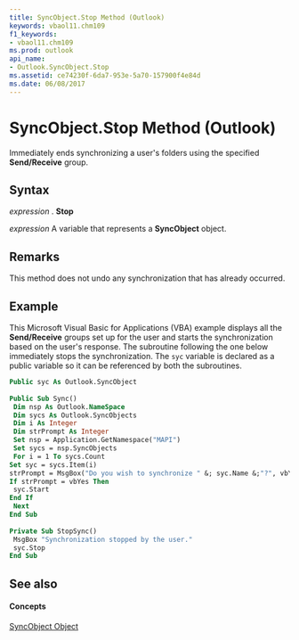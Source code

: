 ```yaml
---
title: SyncObject.Stop Method (Outlook)
keywords: vbaol11.chm109
f1_keywords:
- vbaol11.chm109
ms.prod: outlook
api_name:
- Outlook.SyncObject.Stop
ms.assetid: ce74230f-6da7-953e-5a70-157900f4e84d
ms.date: 06/08/2017
---
```



# SyncObject.Stop Method (Outlook)

Immediately ends synchronizing a user's folders using the specified **Send/Receive** group.


## Syntax

 _expression_ . **Stop**

 _expression_ A variable that represents a **SyncObject** object.


## Remarks

This method does not undo any synchronization that has already occurred.


## Example

This Microsoft Visual Basic for Applications (VBA) example displays all the **Send/Receive** groups set up for the user and starts the synchronization based on the user's response. The subroutine following the one below immediately stops the synchronization. The `syc` variable is declared as a public variable so it can be referenced by both the subroutines.


```vb
Public syc As Outlook.SyncObject 
 
Public Sub Sync() 
 Dim nsp As Outlook.NameSpace 
 Dim sycs As Outlook.SyncObjects 
 Dim i As Integer 
 Dim strPrompt As Integer 
 Set nsp = Application.GetNamespace("MAPI") 
 Set sycs = nsp.SyncObjects 
 For i = 1 To sycs.Count 
Set syc = sycs.Item(i) 
strPrompt = MsgBox("Do you wish to synchronize " &; syc.Name &;"?", vbYesNo) 
If strPrompt = vbYes Then 
 syc.Start 
End If 
 Next 
End Sub 
 
Private Sub StopSync() 
 MsgBox "Synchronization stopped by the user." 
 syc.Stop 
End Sub
```


## See also


#### Concepts


[SyncObject Object](syncobject-object-outlook.md)

